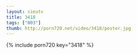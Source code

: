 ```yaml
--- 
layout: sieutv
title: 3418
tags: ["003"]
thumb: http://porn720.net/video/3418/poster.jpg
---
```

{% include porn720 key="3418" %} 
